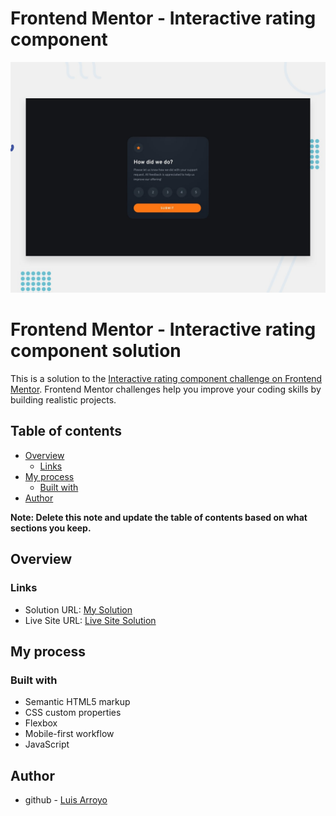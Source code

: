 # Frontend Mentor - Interactive rating component

![Design preview for the Interactive rating component coding challenge](./design/desktop-preview.jpg)

# Frontend Mentor - Interactive rating component solution

This is a solution to the [Interactive rating component challenge on Frontend Mentor](https://www.frontendmentor.io/challenges/interactive-rating-component-koxpeBUmI). Frontend Mentor challenges help you improve your coding skills by building realistic projects. 

## Table of contents

- [Overview](#overview)
  - [Links](#links)
- [My process](#my-process)
  - [Built with](#built-with)
- [Author](#author)

**Note: Delete this note and update the table of contents based on what sections you keep.**

## Overview

### Links

- Solution URL: [My Solution](https://www.frontendmentor.io/solutions/interactive-rating-component-rctc46PZMv)
- Live Site URL: [Live Site Solution](https://larbz.github.io/interactive-rating-component-main/)

## My process

### Built with

- Semantic HTML5 markup
- CSS custom properties
- Flexbox
- Mobile-first workflow
- JavaScript

## Author

- github - [Luis Arroyo](https://github.com/Larbz)

